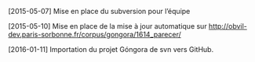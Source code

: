 [2015-05-07] 
Mise en place du subversion pour l’équipe 

[2015-05-10]
Mise en place de la mise à jour automatique sur http://obvil-dev.paris-sorbonne.fr/corpus/gongora/1614_parecer/

[2016-01-11]
Importation du projet Góngora de svn vers GitHub.

